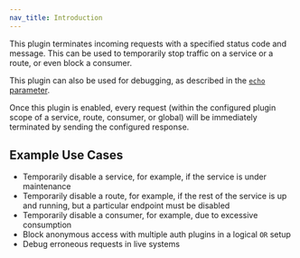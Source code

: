 ```yaml
---
nav_title: Introduction
---
```


This plugin terminates incoming requests with a specified status code and
message. This can be used to temporarily stop traffic on a service or a route,
or even block a consumer. 

This plugin can also be used for debugging, as described in the 
[`echo` parameter](/hub/kong-inc/request-termination/configuration/#config-echo).

Once this plugin is enabled, every request (within the configured plugin scope of a service,
route, consumer, or global) will be immediately terminated by sending the configured response.

## Example Use Cases

- Temporarily disable a service, for example, if the service is under maintenance
- Temporarily disable a route, for example, if the rest of the service is up and running, but a particular endpoint must be disabled
- Temporarily disable a consumer, for example, due to excessive consumption
- Block anonymous access with multiple auth plugins in a logical `OR` setup
- Debug erroneous requests in live systems

